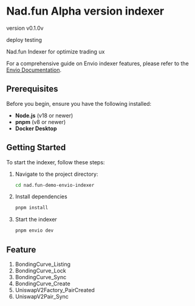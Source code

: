 # Nad.fun Alpha version indexer

version v0.1.0v

deploy testing

Nad.fun Indexer for optimize trading ux

For a comprehensive guide on Envio indexer features, please refer to the [Envio Documentation](https://docs.envio.dev).

## Prerequisites

Before you begin, ensure you have the following installed:

- **Node.js** (v18 or newer)
- **pnpm** (v8 or newer)
- **Docker Desktop**

## Getting Started

To start the indexer, follow these steps:

1. Navigate to the project directory:
   ```sh
   cd nad.fun-demo-envio-indexer
   ```
2. Install dependencies
   ```sh
   pnpm install
   ```
3. Start the indexer
   ```sh
   pnpm envio dev
   ```

## Feature

1. BondingCurve_Listing
2. BondingCurve_Lock
3. BondingCurve_Sync
4. BondingCurve_Create
5. UniswapV2Factory_PairCreated
6. UniswapV2Pair_Sync